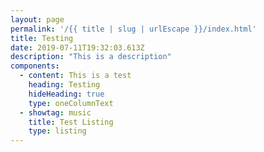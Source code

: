 ```yaml
---
layout: page
permalink: '/{{ title | slug | urlEscape }}/index.html'
title: Testing
date: 2019-07-11T19:32:03.613Z
description: "This is a description"
components:
  - content: This is a test
    heading: Testing
    hideHeading: true
    type: oneColumnText
  - showtag: music
    title: Test Listing
    type: listing
---
```


